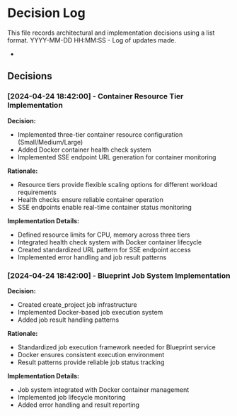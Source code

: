# Decision Log

This file records architectural and implementation decisions using a list format.
YYYY-MM-DD HH:MM:SS - Log of updates made.

-

## Decisions

### [2024-04-24 18:42:00] - Container Resource Tier Implementation

**Decision:**

- Implemented three-tier container resource configuration (Small/Medium/Large)
- Added Docker container health check system
- Implemented SSE endpoint URL generation for container monitoring

**Rationale:**

- Resource tiers provide flexible scaling options for different workload requirements
- Health checks ensure reliable container operation
- SSE endpoints enable real-time container status monitoring

**Implementation Details:**

- Defined resource limits for CPU, memory across three tiers
- Integrated health check system with Docker container lifecycle
- Created standardized URL pattern for SSE endpoint access
- Implemented error handling and job result patterns

### [2024-04-24 18:42:00] - Blueprint Job System Implementation

**Decision:**

- Created create_project job infrastructure
- Implemented Docker-based job execution system
- Added job result handling patterns

**Rationale:**

- Standardized job execution framework needed for Blueprint service
- Docker ensures consistent execution environment
- Result patterns provide reliable job status tracking

**Implementation Details:**

- Job system integrated with Docker container management
- Implemented job lifecycle monitoring
- Added error handling and result reporting
